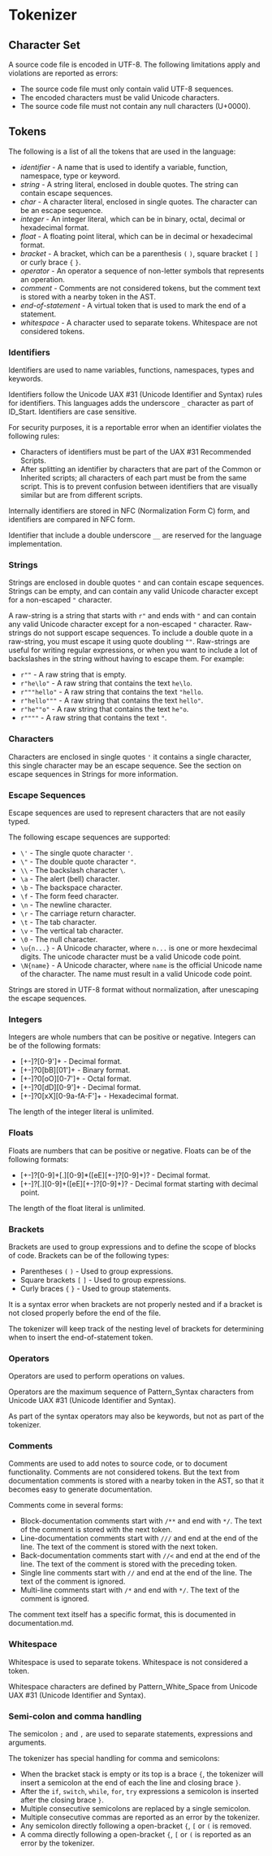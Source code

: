 # Tokenizer

## Character Set
A source code file is encoded in UTF-8. The following limitations apply and
violations are reported as errors:
 - The source code file must only contain valid UTF-8 sequences.
 - The encoded characters must be valid Unicode characters.
 - The source code file must not contain any null characters (U+0000).

## Tokens
The following is a list of all the tokens that are used in the language:
 - *identifier* - A name that is used to identify a variable, function, namespace, type or keyword.
 - *string* - A string literal, enclosed in double quotes. The string can contain escape sequences.
 - *char* - A character literal, enclosed in single quotes. The character can be an escape sequence.
 - *integer* - An integer literal, which can be in binary, octal, decimal or hexadecimal format.
 - *float* - A floating point literal, which can be in decimal or hexadecimal format.
 - *bracket* - A bracket, which can be a parenthesis `(` `)`, square bracket `[` `]` or curly brace `{` `}`.
 - *operator* - An operator a sequence of non-letter symbols that represents an operation.
 - *comment* - Comments are not considered tokens, but the comment text is stored
               with a nearby token in the AST.
 - *end-of-statement* - A virtual token that is used to mark the end of a statement.
 - *whitespace* - A character used to separate tokens. Whitespace are not considered tokens.

### Identifiers
Identifiers are used to name variables, functions, namespaces, types and
keywords.

Identifiers follow the Unicode UAX #31 (Unicode Identifier and Syntax)
rules for identifiers. This languages adds the underscore `_` character as part
of ID_Start. Identifiers are case sensitive.

For security purposes, it is a reportable error when an identifier violates the
following rules:
 - Characters of identifiers must be part of the UAX #31 Recommended Scripts.
 - After splitting an identifier by characters that are part of the Common or
   Inherited scripts; all characters of each part must be from the same script.
   This is to prevent confusion between identifiers that are visually similar
   but are from different scripts.

Internally identifiers are stored in NFC (Normalization Form C) form, and
identifiers are compared in NFC form.

Identifier that include a double underscore `__` are reserved for the language
implementation.

### Strings
Strings are enclosed in double quotes `"` and can contain escape sequences.
Strings can be empty, and can contain any valid Unicode character except for
a non-escaped `"` character.

A raw-string is a string that starts with `r"` and ends with `"` and can contain
any valid Unicode character except for a non-escaped `"` character.
Raw-strings do not support escape sequences. To include a double quote in a
raw-string, you must escape it using quote doubling `""`.
Raw-strings are useful for writing regular expressions, or when you want to
include a lot of backslashes in the string without having to escape them.
For example:
 - `r""` - A raw string that is empty.
 - `r"he\lo"` - A raw string that contains the text `he\lo`.
 - `r"""hello"` - A raw string that contains the text `"hello`.
 - `r"hello"""` - A raw string that contains the text `hello"`.
 - `r"he""o"` - A raw string that contains the text `he"o`.
 - `r""""` - A raw string that contains the text `"`.

### Characters
Characters are enclosed in single quotes `'` it contains a single character,
this single character may be an escape sequence. See the section on escape
sequences in Strings for more information.

### Escape Sequences
Escape sequences are used to represent characters that are not easily typed.

The following escape sequences are supported:
 - `\'` - The single quote character `'`.
 - `\"` - The double quote character `"`.
 - `\\` - The backslash character `\`.
 - `\a` - The alert (bell) character.
 - `\b` - The backspace character.
 - `\f` - The form feed character.
 - `\n` - The newline character.
 - `\r` - The carriage return character.
 - `\t` - The tab character.
 - `\v` - The vertical tab character.
 - `\0` - The null character.
 - `\u{n...}` - A Unicode character, where `n...` is one or more hexdecimal
                digits. The unicode character must be a valid Unicode code point.
 - `\N{name}` - A Unicode character, where `name` is the official Unicode name of the
                character. The name must result in a valid Unicode code point.

Strings are stored in UTF-8 format without normalization, after unescaping the
escape sequences.

### Integers
Integers are whole numbers that can be positive or negative. Integers can be
of the following formats:
 - [+-]?[0-9']+ - Decimal format.
 - [+-]?0[bB][01']+ - Binary format.
 - [+-]?0[oO][0-7']+ - Octal format.
 - [+-]?0[dD][0-9']+ - Decimal format.
 - [+-]?0[xX][0-9a-fA-F']+ - Hexadecimal format.

The length of the integer literal is unlimited.

### Floats
Floats are numbers that can be positive or negative. Floats can be of the
following formats:
 - [+-]?[0-9]+[.][0-9]*([eE][+-]?[0-9]+)? - Decimal format.
 - [+-]?[.][0-9]+([eE][+-]?[0-9]+)? - Decimal format starting with decimal point.

The length of the float literal is unlimited.

### Brackets
Brackets are used to group expressions and to define the scope of blocks of code.
Brackets can be of the following types:
 - Parentheses `(` `)` - Used to group expressions.
 - Square brackets `[` `]` - Used to group expressions.
 - Curly braces `{` `}` - Used to group statements.

It is a syntax error when brackets are not properly nested and if a bracket is
not closed properly before the end of the file.

The tokenizer will keep track of the nesting level of brackets for determining
when to insert the end-of-statement token.

### Operators
Operators are used to perform operations on values.

Operators are the maximum sequence of Pattern_Syntax characters from
Unicode UAX #31 (Unicode Identifier and Syntax).

As part of the syntax operators may also be keywords, but not as part of the
tokenizer.

### Comments
Comments are used to add notes to source code, or to document functionality.
Comments are not considered tokens. But the text from documentation comments
is stored with a nearby token in the AST, so that it becomes easy to generate
documentation.

Comments come in several forms:
 - Block-documentation comments start with `/**` and end with `*/`.
   The text of the comment is stored with the next token.
 - Line-documentation comments start with `///` and end at the end of the line.
   The text of the comment is stored with the next token.
 - Back-documentation comments start with `//<` and end at the end of the line.
   The text of the comment is stored with the preceding token. 
 - Single line comments start with `//` and end at the end of the line.
   The text of the comment is ignored.
 - Multi-line comments start with `/*` and end with `*/`.
   The text of the comment is ignored.

The comment text itself has a specific format, this is documented in
documentation.md.

### Whitespace
Whitespace is used to separate tokens. Whitespace is not considered a token.

Whitespace characters are defined by Pattern_White_Space from Unicode UAX #31
(Unicode Identifier and Syntax).

### Semi-colon and comma handling
The semicolon `;` and `,` are used to separate statements, expressions and
arguments.

The tokenizer has special handling for comma and semicolons:
 - When the bracket stack is empty or its top is a brace `{`, the tokenizer will
   insert a semicolon at the end of each the line and closing brace `}`.
 - After the `if`, `switch`, `while`, `for`, `try` expressions a semicolon is
   inserted after the closing brace `}`.
 - Multiple consecutive semicolons are replaced by a single semicolon.
 - Multiple consecutive commas are reported as an error by the tokenizer.
 - Any semicolon directly following a open-bracket `{`, `[` or `(` is removed.
 - A comma directly following a open-bracket `{`, `[` or `(` is reported as an
   error by the tokenizer.

